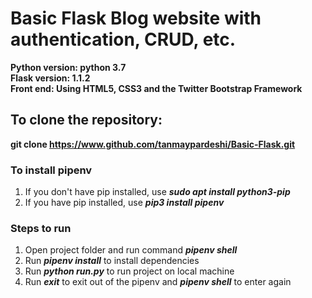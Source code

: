 # Basic Flask Blog website with authentication, CRUD, etc.

**Python version: python 3.7**<br>
**Flask version: 1.1.2**<br>
**Front end: Using HTML5, CSS3 and the Twitter Bootstrap Framework**<br>

## To clone the repository:<br>
**git clone https://www.github.com/tanmaypardeshi/Basic-Flask.git**

### To install pipenv
1. If you don't have pip installed, use <i>**sudo apt install python3-pip**</i>
2. If you have pip installed, use <i>**pip3 install pipenv**</i>

### Steps to run

1. Open project folder and run command <i>**pipenv shell**</i>
2. Run <i>**pipenv install**</i> to install dependencies
3. Run <i>**python run.py**</i> to run project on local machine
4. Run <i>**exit**</i> to exit out of the pipenv and <i>**pipenv shell**</i> to enter again

